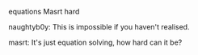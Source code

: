 equations Masrt hard

naughtyb0y: This is impossible if you haven't realised.

masrt: It's just equation solving, how hard can it be?
